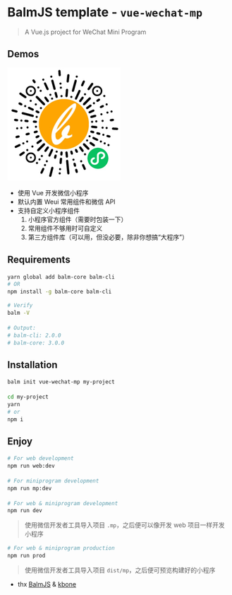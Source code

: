 # BalmJS template - `vue-wechat-mp`

> A Vue.js project for WeChat Mini Program

## Demos

![vue-wechat-mp](vue-wechat-mp.jpg)

- 使用 Vue 开发微信小程序
- 默认内置 Weui 常用组件和微信 API
- 支持自定义小程序组件
  1. 小程序官方组件（需要时包装一下）
  2. 常用组件不够用时可自定义
  3. 第三方组件库（可以用，但没必要，除非你想搞“大程序”）

## Requirements

```sh
yarn global add balm-core balm-cli
# OR
npm install -g balm-core balm-cli
```

```sh
# Verify
balm -V

# Output:
# balm-cli: 2.0.0
# balm-core: 3.0.0
```

## Installation

```sh
balm init vue-wechat-mp my-project

cd my-project
yarn
# or
npm i
```

## Enjoy

```sh
# For web development
npm run web:dev

# For miniprogram development
npm run mp:dev

# For web & miniprogram development
npm run dev
```

> 使用微信开发者工具导入项目 `.mp`，之后便可以像开发 web 项目一样开发小程序

```sh
# For web & miniprogram production
npm run prod
```

> 使用微信开发者工具导入项目 `dist/mp`，之后便可预览构建好的小程序

- thx [BalmJS](https://github.com/balmjs/balm) & [kbone](https://github.com/Tencent/kbone)
